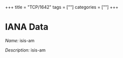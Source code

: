 +++
title = "TCP/1642"
tags = [""]
categories = [""]
+++

# IANA Data

_Name:_ isis-am

_Description:_ isis-am

